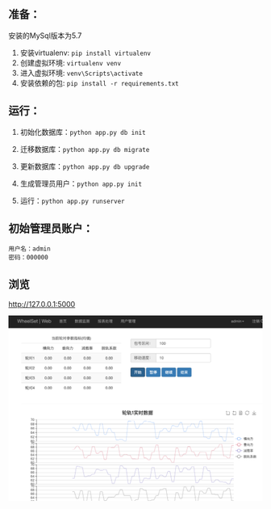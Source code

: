 ## 准备：
  安装的MySql版本为5.7

1. 安装virtualenv:
  `pip install virtualenv`
2. 创建虚拟环境:
  `virtualenv venv`
3. 进入虚拟环境:
  `venv\Scripts\activate`
4. 安装依赖的包:
  `pip install -r requirements.txt`

## 运行：
1. 初始化数据库：`python app.py db init`

2. 迁移数据库：`python app.py db migrate`

3. 更新数据库：`python app.py db upgrade`

4. 生成管理员用户：`python app.py init`

5. 运行：`python app.py runserver`

## 初始管理员账户：
```
用户名：admin
密码：000000
```

## 浏览

http://127.0.0.1:5000

![image-20181219003518577](assets/image-20181219003518577-5150918.png)
